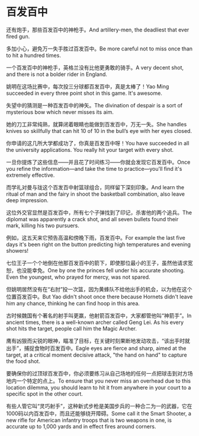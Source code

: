 # 百发百中

<p><span class="chinese">还有炮手，那些百发百中的神枪手。</span><span class="english">And artillery-men, the deadliest that ever fired gun.</span></p>

<p><span class="chinese">多加小心，避免万一失手胜过百发百中。</span><span class="english">Be more careful not to miss once than to hit a hundred times.</span></p>

<p><span class="chinese">一个百发百中的神枪手，英格兰没有比他更勇敢的骑手。</span><span class="english">A very decent shot, and there is not a bolder rider in England.</span></p>

<p><span class="chinese">姚明在这场比赛中，每次投三分球都百发百中，真是太棒了！</span><span class="english">Yao Ming succeeded in every three point shot in this game. It's awesome.</span></p>

<p><span class="chinese">失望中的猜测是一种百发百中的神矢。</span><span class="english">The divination of despair is a sort of mysterious bow which never misses its aim.</span></p>

<p><span class="chinese">她的刀工非常纯熟，就算闭着眼睛也能做到百发百中，万无一失。</span><span class="english">She handles knives so skillfully that can hit 10 of 10 in the bull’s eye with her eyes closed.</span></p>

<p><span class="chinese">你申请的这几所大学都成功了，你真是百发百中呀！</span><span class="english">You have succeeded in all the university applications. You really hit your target with every shot.</span></p>

<p><span class="chinese">一旦你提炼了这些信息——并且花了时间练习——你就会发现它百发百中。</span><span class="english">Once you refine the information—and take the time to practice—you'll find it's extremely effective.</span></p>

<p><span class="chinese">而学礼对曼与珑这个百发百中射篮球组合，同样留下深刻印象。</span><span class="english">And learn the ritual of man and the fairy in shoot the basketball combination, also leave deep impression.</span></p>

<p><span class="chinese">这位外交官显然是百发百中，所有七个子弹找到了印记，杀害他的两个追兵。</span><span class="english">The diplomat was apparently a crack shot, and all seven bullets found their mark, killing his two pursuers.</span></p>

<p><span class="chinese">例如，这五天来它预告高温和傍晚下雨，百发百中。</span><span class="english">For example the last five days it's been right on the button predicting high temperatures and evening showers!</span></p>

<p><span class="chinese">七位王子一个个地倒在他那百发百中的箭下，即使那位最小的王子，虽然他请求宽恕，也没能幸免。</span><span class="english">One by one the princes fell under his accurate shooting. Even the youngest, who prayed for mercy, was not spared.</span></p>

<p><span class="chinese">但姚明居然没有在“右肘”投一次篮，因为黄蜂队不给他出手的机会，以为他在这个位置百发百中。</span><span class="english">But Yao didn't shoot once there because Hornets didn't leave him any chance, thinking he can find hoop in this area.</span></p>

<p><span class="chinese">古时候魏国有个著名的射手叫更羸，他射箭百发百中，大家都管他叫“神箭手”。</span><span class="english">In ancient times, there is a well-known archer called Geng Lei. As his every shot hits the target, people call him the Magic Archer.</span></p>

<p><span class="chinese">鹰有凶狠而尖锐的眼神，瞄准了目标，在关键时刻果断地发动攻击，“该出手时就出手”，捕捉食物时百发百中。</span><span class="english">Eagle eyes are fierce and sharp, aimed at the target, at a critical moment decisive attack, "the hand on hand" to capture the food shot.</span></p>

<p><span class="chinese">要确保你的过顶球百发百中，你必须要练习从自己场地的任何一点把球击到对方场地内一个特定的点上。</span><span class="english">To ensure that you never miss an overhead due to this location dilemma, you should learn to hit it from anywhere in your court to a specific spot in the other court.</span></p>

<p><span class="chinese">有些人管它叫“灵巧射手”，这种新式步枪是美国步兵的一种合二为一的武器，它在1000码以内百发百中，而且还能够绕开障碍。</span><span class="english">Some call it the Smart Shooter, a new rifle for American infantry troops that is two weapons in one, is accurate up to 1,000 yards and in effect fires around corners.</span></p>

